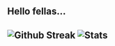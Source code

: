 Hello fellas... 
---
![Github Streak](https://github-readme-streak-stats.herokuapp.com?user=imniwa&theme=cobalt&border_radius=4&hide_border=true)
![Stats](https://github-readme-stats.vercel.app/api?username=imniwa&count_private=true&theme=cobalt&show_icons=true&hide=stars&hide_border=true)
---
